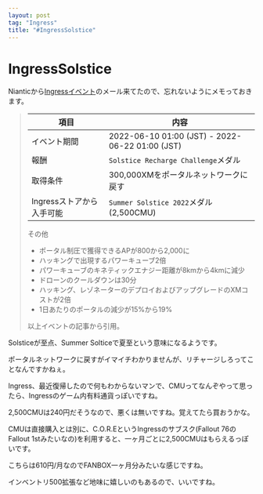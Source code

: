 ```yaml
---
layout: post
tag: "Ingress"
title: "#IngressSolstice"
---
```


# IngressSolstice
Nianticから[Ingressイベント](https://ingress.com/news/summer-solstice-2022-na/?hl=ja)のメール来てたので、忘れないようにメモっておきます。

> |項目|内容|
> |---|---|
> |イベント期間|2022-06-10 01:00 (JST) - 2022-06-22 01:00 (JST)|
> |報酬|`Solstice Recharge Challenge`メダル|
> |取得条件|300,000XMをポータルネットワークに戻す|
> |Ingressストアから入手可能|`Summer Solstice 2022`メダル(2,500CMU)|
> 
> その他
> - ポータル制圧で獲得できるAPが800から2,000に
> - ハッキングで出現するパワーキューブ2倍
> - パワーキューブのキネティックエナジー距離が8kmから4kmに減少
> - ドローンのクールダウンは30分
> - ハッキング、レゾネーターのデプロイおよびアップグレードのXMコストが2倍
> - 1日あたりのポータルの減少が15%から19%
> 
> 以上イベントの記事から引用。

Solsticeが至点、Summer Solticeで夏至という意味になるようです。

ポータルネットワークに戻すがイマイチわかりませんが、リチャージしろってことなんですかねぇ。

Ingress、最近復帰したので何もわからないマンで、CMUってなんぞやって思ったら、Ingressのゲーム内有料通貨っぽいですね。

2,500CMUは240円だそうなので、悪くは無いですね。覚えてたら買おうかな。

CMUは直接購入とは別に、C.O.R.EというIngressのサブスク(Fallout 76のFallout 1stみたいなの)を利用すると、一ヶ月ごとに2,500CMUはもらえるっぽいです。

こちらは610円/月なのでFANBOX一ヶ月分みたいな感じですね。

インベントリ500拡張など地味に嬉しいのもあるので、いいですね。

